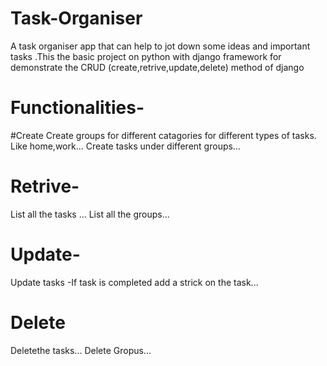 # Task-Organiser
A task organiser app that can help to jot down some ideas and important tasks .This the basic project on python with django framework for demonstrate the CRUD (create,retrive,update,delete) method of django
# Functionalities-
#Create 
Create groups for different catagories for different types of tasks. Like home,work...
Create tasks under different groups...
# Retrive-
List all the tasks ...
List all the groups...
# Update-
Update tasks -If task is completed add a strick on the task...
# Delete
Deletethe tasks...
Delete Gropus...


